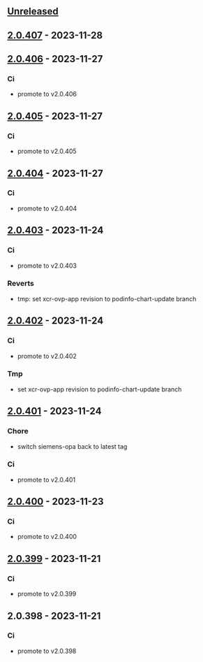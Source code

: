<a name="unreleased"></a>
## [Unreleased]


<a name="2.0.407"></a>
## [2.0.407] - 2023-11-28

<a name="2.0.406"></a>
## [2.0.406] - 2023-11-27
### Ci
- promote to v2.0.406


<a name="2.0.405"></a>
## [2.0.405] - 2023-11-27
### Ci
- promote to v2.0.405


<a name="2.0.404"></a>
## [2.0.404] - 2023-11-27
### Ci
- promote to v2.0.404


<a name="2.0.403"></a>
## [2.0.403] - 2023-11-24
### Ci
- promote to v2.0.403

### Reverts
- tmp: set xcr-ovp-app revision to podinfo-chart-update branch


<a name="2.0.402"></a>
## [2.0.402] - 2023-11-24
### Ci
- promote to v2.0.402

### Tmp
- set xcr-ovp-app revision to podinfo-chart-update branch


<a name="2.0.401"></a>
## [2.0.401] - 2023-11-24
### Chore
- switch siemens-opa back to latest tag

### Ci
- promote to v2.0.401


<a name="2.0.400"></a>
## [2.0.400] - 2023-11-23
### Ci
- promote to v2.0.400


<a name="2.0.399"></a>
## [2.0.399] - 2023-11-21
### Ci
- promote to v2.0.399


<a name="2.0.398"></a>
## 2.0.398 - 2023-11-21
### Ci
- promote to v2.0.398


[Unreleased]: https://gitlab.industrysoftware.automation.siemens.com/caas-ops/fleet/aws-usea1-qa-qa/compare/2.0.407...HEAD
[2.0.407]: https://gitlab.industrysoftware.automation.siemens.com/caas-ops/fleet/aws-usea1-qa-qa/compare/2.0.406...2.0.407
[2.0.406]: https://gitlab.industrysoftware.automation.siemens.com/caas-ops/fleet/aws-usea1-qa-qa/compare/2.0.405...2.0.406
[2.0.405]: https://gitlab.industrysoftware.automation.siemens.com/caas-ops/fleet/aws-usea1-qa-qa/compare/2.0.404...2.0.405
[2.0.404]: https://gitlab.industrysoftware.automation.siemens.com/caas-ops/fleet/aws-usea1-qa-qa/compare/2.0.403...2.0.404
[2.0.403]: https://gitlab.industrysoftware.automation.siemens.com/caas-ops/fleet/aws-usea1-qa-qa/compare/2.0.402...2.0.403
[2.0.402]: https://gitlab.industrysoftware.automation.siemens.com/caas-ops/fleet/aws-usea1-qa-qa/compare/2.0.401...2.0.402
[2.0.401]: https://gitlab.industrysoftware.automation.siemens.com/caas-ops/fleet/aws-usea1-qa-qa/compare/2.0.400...2.0.401
[2.0.400]: https://gitlab.industrysoftware.automation.siemens.com/caas-ops/fleet/aws-usea1-qa-qa/compare/2.0.399...2.0.400
[2.0.399]: https://gitlab.industrysoftware.automation.siemens.com/caas-ops/fleet/aws-usea1-qa-qa/compare/2.0.398...2.0.399
